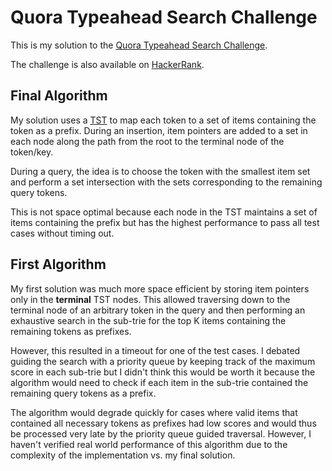 # Quora Typeahead Search Challenge

This is my solution to the
[Quora Typeahead Search Challenge](https://www.quora.com/challenges#typeahead_search).

The challenge is also available on [HackerRank](https://www.hackerrank.com/contests/cs-quora/challenges/quora-typeahead-search).

## Final Algorithm

My solution uses a [TST](https://en.wikipedia.org/wiki/Ternary_search_tree) to
map each token to a set of items containing the token as a prefix. During an
insertion, item pointers are added to a set in each node along the path from the
root to the terminal node of the token/key.

During a query, the idea is to choose the token with the smallest item set and
perform a set intersection with the sets corresponding to the remaining query
tokens.

This is not space optimal because each node in the TST maintains a set of items
containing the prefix but has the highest performance to pass all test cases
without timing out.

## First Algorithm

My first solution was much more space efficient by storing item pointers only in
the **terminal** TST nodes. This allowed traversing down to the terminal node of
an arbitrary token in the query and then performing an exhaustive search in the
sub-trie for the top K items containing the remaining tokens as prefixes.

However, this resulted in a timeout for one of the test cases. I debated
guiding the search with a priority queue by keeping track of the maximum score
in each sub-trie but I didn't think this would be worth it because the
algorithm would need to check if each item in the sub-trie contained the
remaining query tokens as a prefix.

The algorithm would degrade quickly for cases where valid items that contained
all necessary tokens as prefixes had low scores and would thus be processed very
late by the priority queue guided traversal. However, I haven't verified real
world performance of this algorithm due to the complexity of the implementation
vs. my final solution.

